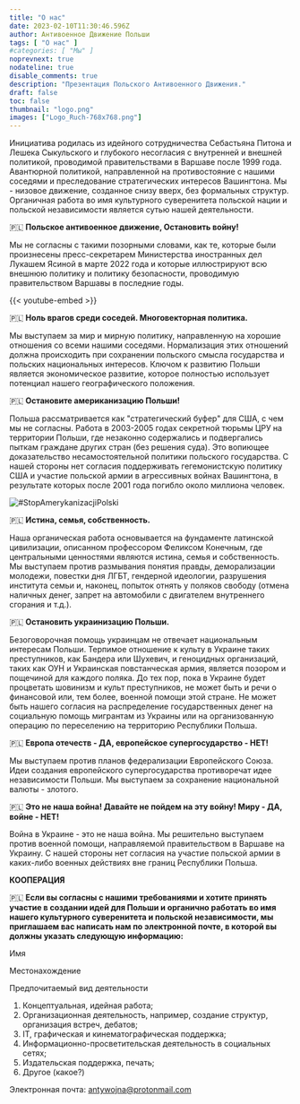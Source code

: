 ```yaml
---
title: "О нас"
date: 2023-02-10T11:30:46.596Z
author: Антивоенное Движение Польши
tags: [ "О нас" ]
#categories: [ "Мы" ]
noprevnext: true
nodateline: true
disable_comments: true
description: "Презентация Польского Антивоенного Движения."
draft: false
toc: false
thumbnail: "logo.png"
images: ["Logo_Ruch-768x768.png"]
---
```


Инициатива родилась из идейного сотрудничества Себастьяна Питона и Лешека Сыкульского и глубокого несогласия с внутренней и внешней политикой, проводимой правительствами в Варшаве после 1999 года. Авантюрной политикой, направленной на противостояние с нашими соседями и преследование стратегических интересов Вашингтона. Мы - низовое движение, созданное снизу вверх, без формальных структур. Органичная работа во имя культурного суверенитета польской нации и польской независимости является сутью нашей деятельности.


🇵🇱 **Польское антивоенное движение, Остановить войну!**


Мы не согласны с такими позорными словами, как те, которые были произнесены пресс-секретарем Министерства иностранных дел Лукашем Ясиной в марте 2022 года и которые иллюстрируют всю внешнюю политику и политику безопасности, проводимую правительством Варшавы в последние годы.


{{< youtube-embed >}}


🇵🇱 **Ноль врагов среди соседей. Многовекторная политика.**

Мы выступаем за мир и мирную политику, направленную на хорошие отношения со всеми нашими соседями. Нормализация этих отношений должна происходить при сохранении польского смысла государства и польских национальных интересов. Ключом к развитию Польши является экономическое развитие, которое полностью использует потенциал нашего географического положения.


🇵🇱 **Остановите американизацию Польши!**


Польша рассматривается как "стратегический буфер" для США, с чем мы не согласны. Работа в 2003-2005 годах секретной тюрьмы ЦРУ на территории Польши, где незаконно содержались и подвергались пыткам граждане других стран (без решения суда). Это вопиющее доказательство несамостоятельной политики польского государства. С нашей стороны нет согласия поддерживать гегемонистскую политику США и участие польской армии в агрессивных войнах Вашингтона, в результате которых после 2001 года погибло около миллиона человек.


![#StopAmerykanizacjiPolski](/Logo1-450x450.png)


🇵🇱 **Истина, семья, собственность.**


Наша органическая работа основывается на фундаменте латинской цивилизации, описанном профессором Феликсом Конечным, где центральными ценностями являются истина, семья и собственность. Мы выступаем против размывания понятия правды, деморализации молодежи, повестки дня ЛГБТ, гендерной идеологии, разрушения института семьи и, наконец, попыток отнять у поляков свободу (отмена наличных денег, запрет на автомобили с двигателем внутреннего сгорания и т.д.).


🇵🇱 **Остановить украинизацию Польши.**


Безоговорочная помощь украинцам не отвечает национальным интересам Польши. Терпимое отношение к культу в Украине таких преступников, как Бандера или Шухевич, и геноцидных организаций, таких как ОУН и Украинская повстанческая армия, является позором и пощечиной для каждого поляка. До тех пор, пока в Украине будет процветать шовинизм и культ преступников, не может быть и речи о финансовой или, тем более, военной помощи этой стране. Не может быть нашего согласия на распределение государственных денег на социальную помощь мигрантам из Украины или на организованную операцию по переселению на территорию Республики Польша.


🇵🇱 **Европа отечеств - ДА, европейское супергосударство - НЕТ!**


Мы выступаем против планов федерализации Европейского Союза. Идеи создания европейского супергосударства противоречат идее независимости Польши. Мы выступаем за сохранение национальной валюты - злотого.


🇵🇱 **Это не наша война! Давайте не пойдем на эту войну! Миру - ДА, войне - НЕТ!**


Война в Украине - это не наша война. Мы решительно выступаем против военной помощи, направляемой правительством в Варшаве на Украину. С нашей стороны нет согласия на участие польской армии в каких-либо военных действиях вне границ Республики Польша.


**КООПЕРАЦИЯ**

🇵🇱 **Если вы согласны с нашими требованиями и хотите принять участие в создании идей для Польши и органично работать во имя нашего культурного суверенитета и польской независимости, мы приглашаем вас написать нам по электронной почте, в которой вы должны указать следующую информацию:**

Имя

Местонахождение

Предпочитаемый вид деятельности
1. Концептуальная, идейная работа;
2. Организационная деятельность, например, создание структур, организация встреч, дебатов;
3. IT, графическая и кинематографическая поддержка;
4. Информационно-просветительская деятельность в социальных сетях;
5. Издательская поддержка, печать;
6. Другое (какое?)

Электронная почта: antywojna@protonmail.com